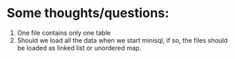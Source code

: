 # Some thoughts/questions:
1. One file contains only one table
2. Should we load all the data when we start minisql, if so, the files should be loaded as linked list or unordered map.


